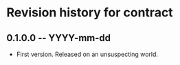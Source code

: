 # Revision history for contract

## 0.1.0.0 -- YYYY-mm-dd

* First version. Released on an unsuspecting world.

